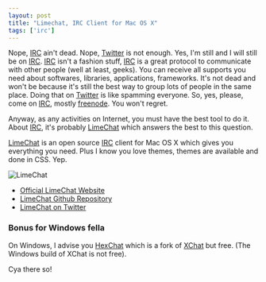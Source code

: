 ```yaml
---
layout: post
title: "Limechat, IRC Client for Mac OS X"
tags: ['irc']
---
```


Nope, [IRC](http://en.wikipedia.org/wiki/Internet_Relay_Chat) ain't dead. Nope, [Twitter](https://www.twitter.com/) is not enough. Yes, I'm still and I will still be on [IRC](http://en.wikipedia.org/wiki/Internet_Relay_Chat). [IRC](http://en.wikipedia.org/wiki/Internet_Relay_Chat) isn't a fashion stuff, [IRC](http://en.wikipedia.org/wiki/Internet_Relay_Chat) is a great protocol to communicate with other people (well at least, geeks). You can receive all supports you need about softwares, libraries, applications, frameworks. It's not dead and won't be because it's still the best way to group lots of people in the same place. Doing that on [Twitter](https://www.twitter.com/) is like spamming everyone. So, yes, please, come on [IRC](http://en.wikipedia.org/wiki/Internet_Relay_Chat), mostly [freenode](http://freenode.net/). You won't regret.

Anyway, as any activities on Internet, you must have the best tool to do it. About [IRC](http://en.wikipedia.org/wiki/Internet_Relay_Chat), it's probably [LimeChat](https://github.com/psychs/limechat) which answers the best to this question.

[LimeChat](https://github.com/psychs/limechat) is an open source [IRC](http://en.wikipedia.org/wiki/Internet_Relay_Chat) client for Mac OS X which gives you everything you need. Plus I know you love themes, themes are available and done in CSS. Yep.

![LimeChat]({{site.baseurl}}/medias/img/limechat.jpg)

- [Official LimeChat Website](http://limechat.net/mac/)
- [LimeChat Github Repository](https://github.com/psychs/limechat)
- [LimeChat on Twitter](https://twitter.com/LimeChat)

### Bonus for Windows fella

On Windows, I advise you [HexChat](http://www.hexchat.org/) which is a fork of [XChat](http://xchat.org/) but free. (The Windows build of XChat is not free).

Cya there so!